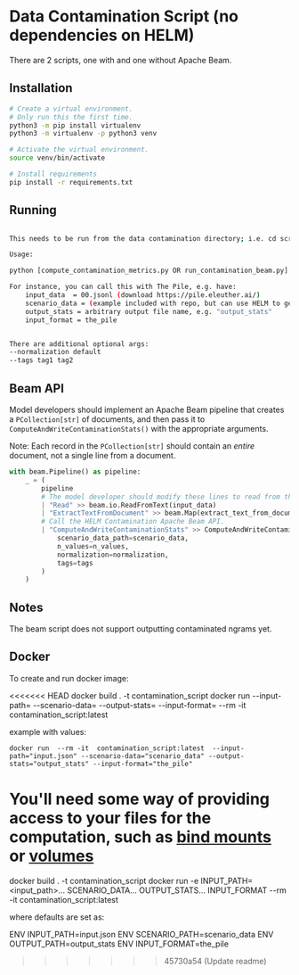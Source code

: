 # Data Contamination Script (no dependencies on HELM)

There are 2 scripts, one with and one without Apache Beam.

## Installation

```bash
# Create a virtual environment.
# Only run this the first time.
python3 -m pip install virtualenv
python3 -m virtualenv -p python3 venv

# Activate the virtual environment.
source venv/bin/activate

# Install requirements
pip install -r requirements.txt
```

## Running

```bash

This needs to be run from the data contamination directory; i.e. cd scripts/data_contamination if you are at the top level HELM folder

Usage:

python [compute_contamination_metrics.py OR run_contamination_beam.py] --input-data <input_data> --scenario-data <scenario_data> --output-stats <output_stats> --input-format <input_format>

For instance, you can call this with The Pile, e.g. have:
    input_data  = 00.jsonl (download https://pile.eleuther.ai/)
    scenario_data = (example included with repo, but can use HELM to generate)
    output_stats = arbitrary output file name, e.g. "output_stats"
    input_format = the_pile


There are additional optional args:
--normalization default 
--tags tag1 tag2
```

## Beam API

Model developers should implement an Apache Beam pipeline that creates a `PCollection[str]` of documents, and then pass it to `ComputeAndWriteContaminationStats()` with the appropriate arguments.

Note: Each record in the `PCollection[str]` should contain an _entire_ document, not a single line from a document.

```python
with beam.Pipeline() as pipeline:
    _ = (
        pipeline
        # The model developer should modify these lines to read from the actual training set.
        | "Read" >> beam.io.ReadFromText(input_data)
        | "ExtractTextFromDocument" >> beam.Map(extract_text_from_document)
        # Call the HELM Contamination Apache Beam API.
        | "ComputeAndWriteContaminationStats" >> ComputeAndWriteContaminationStats(
            scenario_data_path=scenario_data,
            n_values=n_values,
            normalization=normalization,
            tags=tags
        )
    )
```

## Notes

The beam script does not support outputting contaminated ngrams yet.


## Docker

To create and run docker image:

<<<<<<< HEAD
    docker build  . -t contamination_script
    docker run --input-path=<input-path> --scenario-data=<scenario-data> --output-stats=<output-stats> --input-format=<input-format> --rm -it  contamination_script:latest 

example with values:
    
    docker run  --rm -it  contamination_script:latest  --input-path="input.json" --scenario-data="scenario_data" --output-stats="output_stats" --input-format="the_pile"

You'll need some way of providing access to your files for the computation, such as [bind mounts](https://docs.docker.com/storage/bind-mounts/) or [volumes](https://docs.docker.com/storage/volumes/)
=======
docker build  . -t contamination_script
docker run -e INPUT_PATH=<input_path>... SCENARIO_DATA... OUTPUT_STATS... INPUT_FORMAT --rm -it  contamination_script:latest 

where defaults are set as:

ENV INPUT_PATH=input.json
ENV SCENARIO_PATH=scenario_data
ENV OUTPUT_PATH=output_stats
ENV INPUT_FORMAT=the_pile



>>>>>>> 45730a54 (Update readme)
